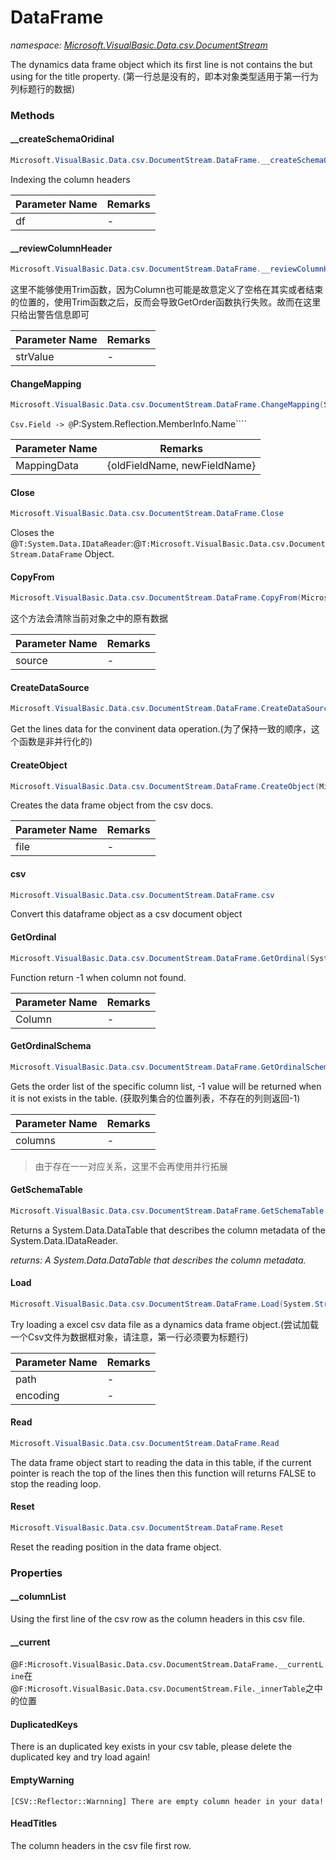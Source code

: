 ﻿# DataFrame
_namespace: <a href="#" onClick="load('/docs/Microsoft.VisualBasic.Data.csv.DocumentStream/index.md')">Microsoft.VisualBasic.Data.csv.DocumentStream</a>_

The dynamics data frame object which its first line is not contains the but using for the title property.
 (第一行总是没有的，即本对象类型适用于第一行为列标题行的数据)



### Methods

#### __createSchemaOridinal
```csharp
Microsoft.VisualBasic.Data.csv.DocumentStream.DataFrame.__createSchemaOridinal(Microsoft.VisualBasic.Data.csv.DocumentStream.DataFrame)
```
Indexing the column headers

|Parameter Name|Remarks|
|--------------|-------|
|df|-|


#### __reviewColumnHeader
```csharp
Microsoft.VisualBasic.Data.csv.DocumentStream.DataFrame.__reviewColumnHeader(System.String)
```
这里不能够使用Trim函数，因为Column也可能是故意定义了空格在其实或者结束的位置的，使用Trim函数之后，反而会导致GetOrder函数执行失败。故而在这里只给出警告信息即可

|Parameter Name|Remarks|
|--------------|-------|
|strValue|-|


#### ChangeMapping
```csharp
Microsoft.VisualBasic.Data.csv.DocumentStream.DataFrame.ChangeMapping(System.Collections.Generic.Dictionary{System.String,System.String})
```
``Csv.Field -> @``P:System.Reflection.MemberInfo.Name````

|Parameter Name|Remarks|
|--------------|-------|
|MappingData|{oldFieldName, newFieldName}|


#### Close
```csharp
Microsoft.VisualBasic.Data.csv.DocumentStream.DataFrame.Close
```
Closes the @``T:System.Data.IDataReader``:@``T:Microsoft.VisualBasic.Data.csv.DocumentStream.DataFrame`` Object.

#### CopyFrom
```csharp
Microsoft.VisualBasic.Data.csv.DocumentStream.DataFrame.CopyFrom(Microsoft.VisualBasic.Data.csv.DocumentStream.File)
```
这个方法会清除当前对象之中的原有数据

|Parameter Name|Remarks|
|--------------|-------|
|source|-|


#### CreateDataSource
```csharp
Microsoft.VisualBasic.Data.csv.DocumentStream.DataFrame.CreateDataSource
```
Get the lines data for the convinent data operation.(为了保持一致的顺序，这个函数是非并行化的)

#### CreateObject
```csharp
Microsoft.VisualBasic.Data.csv.DocumentStream.DataFrame.CreateObject(Microsoft.VisualBasic.Data.csv.DocumentStream.File)
```
Creates the data frame object from the csv docs.

|Parameter Name|Remarks|
|--------------|-------|
|file|-|


#### csv
```csharp
Microsoft.VisualBasic.Data.csv.DocumentStream.DataFrame.csv
```
Convert this dataframe object as a csv document object

#### GetOrdinal
```csharp
Microsoft.VisualBasic.Data.csv.DocumentStream.DataFrame.GetOrdinal(System.String)
```
Function return -1 when column not found.

|Parameter Name|Remarks|
|--------------|-------|
|Column|-|


#### GetOrdinalSchema
```csharp
Microsoft.VisualBasic.Data.csv.DocumentStream.DataFrame.GetOrdinalSchema(System.String[])
```
Gets the order list of the specific column list, -1 value will be returned when it is not exists in the table.
 (获取列集合的位置列表，不存在的列则返回-1)

|Parameter Name|Remarks|
|--------------|-------|
|columns|-|

> 由于存在一一对应关系，这里不会再使用并行拓展

#### GetSchemaTable
```csharp
Microsoft.VisualBasic.Data.csv.DocumentStream.DataFrame.GetSchemaTable
```
Returns a System.Data.DataTable that describes the column metadata of the System.Data.IDataReader.

_returns: A System.Data.DataTable that describes the column metadata._

#### Load
```csharp
Microsoft.VisualBasic.Data.csv.DocumentStream.DataFrame.Load(System.String,System.Text.Encoding,System.Boolean)
```
Try loading a excel csv data file as a dynamics data frame object.(尝试加载一个Csv文件为数据框对象，请注意，第一行必须要为标题行)

|Parameter Name|Remarks|
|--------------|-------|
|path|-|
|encoding|-|


#### Read
```csharp
Microsoft.VisualBasic.Data.csv.DocumentStream.DataFrame.Read
```
The data frame object start to reading the data in this table, if the current pointer is reach 
 the top of the lines then this function will returns FALSE to stop the reading loop.

#### Reset
```csharp
Microsoft.VisualBasic.Data.csv.DocumentStream.DataFrame.Reset
```
Reset the reading position in the data frame object.


### Properties

#### __columnList
Using the first line of the csv row as the column headers in this csv file.
#### __current
@``F:Microsoft.VisualBasic.Data.csv.DocumentStream.DataFrame.__currentLine``在@``F:Microsoft.VisualBasic.Data.csv.DocumentStream.File._innerTable``之中的位置
#### DuplicatedKeys
There is an duplicated key exists in your csv table, please delete the duplicated key and try load again!
#### EmptyWarning
``[CSV::Reflector::Warnning] There are empty column header in your data!``
#### HeadTitles
The column headers in the csv file first row.
